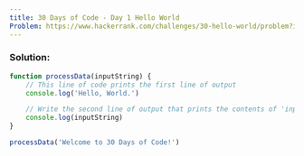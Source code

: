 ```yaml
---
title: 30 Days of Code - Day 1 Hello World
Problem: https://www.hackerrank.com/challenges/30-hello-world/problem?isFullScreen=true
---
```


### **Solution:**

```js
function processData(inputString) {
	// This line of code prints the first line of output
	console.log('Hello, World.')

	// Write the second line of output that prints the contents of 'inputString' here.
	console.log(inputString)
}

processData('Welcome to 30 Days of Code!')
```

<!-- **Explanation** -->
